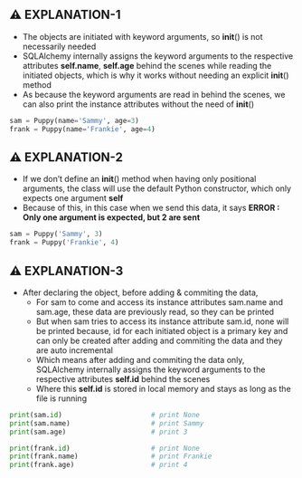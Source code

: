 ## ⚠️ EXPLANATION-1
- The objects are initiated with keyword arguments, so __init__() is not necessarily needed 
- SQLAlchemy internally assigns the keyword arguments to the respective attributes **self.name**, **self.age** behind the scenes while reading the initiated objects, which is why it works without needing an explicit __init__() method
- As because the keyword arguments are read in behind the scenes, we can also print the instance attributes 
  without the need of __init__()

```python
sam = Puppy(name='Sammy', age=3)
frank = Puppy(name='Frankie', age=4)
```

## ⚠️ EXPLANATION-2
- If we don’t define an __init__() method when having only positional arguments, the class will use the default Python constructor, which only expects one argument **self**
- Because of this, in this case when we send this data, it says **ERROR : Only one argument is expected, but 2 are sent**
  
```python
sam = Puppy('Sammy', 3)
frank = Puppy('Frankie', 4)
```

## ⚠️ EXPLANATION-3
- After declaring the object, before adding & commiting the data, <br>
    - For sam to come and access its instance attributes sam.name and sam.age, these data are previously read, so they can be printed
    - But when sam tries to access its instance attribute sam.id, none will be printed because, id for each 
    initiated object is a primary key and can only be created after adding and commiting the data and they are auto incremental 
    - Which means after adding and commiting the data only, SQLAlchemy internally assigns the keyword arguments to the respective attributes **self.id** behind the scenes
    - Where this **self.id** is stored in local memory and stays as long as the file is running 
  
```python
print(sam.id)                      # print None
print(sam.name)                    # print Sammy
print(sam.age)                     # print 3

print(frank.id)                    # print None
print(frank.name)                  # print Frankie
print(frank.age)                   # print 4
```

